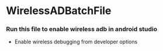 # WirelessADBatchFile


### Run this file to enable wireless adb in android studio

* Enable wireless debugging from developer options 
